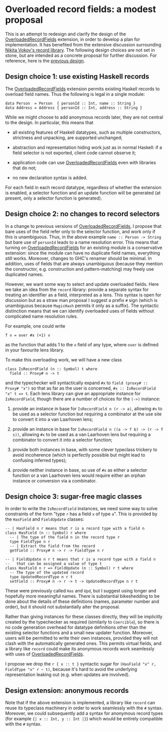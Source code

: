 # Overloaded record fields: a modest proposal


This is an attempt to redesign and clarify the design of the [OverloadedRecordFields](records/overloaded-record-fields) extension, in order to develop a plan for implementation.  It has benefited from the extensive discussion surrounding [Nikita Vokov's record library](records/volkov).  The following design choices are not set in stone, but are intended as a concrete proposal for further discussion.  For reference, here is the [previous design](records/overloaded-record-fields/design).

## Design choice 1: use existing Haskell records


The [OverloadedRecordFields](records/overloaded-record-fields) extension permits existing Haskell records to overload field names.  Thus the following is legal in a single module:

```wiki
data Person  = Person  { personId :: Int, name :: String }
data Address = Address { personId :: Int, address :: String }
```


While we might choose to add anonymous records later, they are not central to the design.  In particular, this means that

- all existing features of Haskell datatypes, such as multiple constructors, strictness and unpacking, are supported unchanged;

- abstraction and representation hiding work just as in normal Haskell: if a field selector is not exported, client code cannot observe it;

- application code can use [OverloadedRecordFields](records/overloaded-record-fields) even with libraries that do not;

- no new declaration syntax is added.


For each field in each record datatype, regardless of whether the extension is enabled, a selector function and an update function will be generated (at present, only a selector function is generated).

## Design choice 2: no changes to record selectors


In a change to previous versions of [OverloadedRecordFields](records/overloaded-record-fields), I propose that bare uses of the field refer only to the selector function, and work only if this is unambiguous.  Thus, in the above example `name :: Person -> String` but bare use of `personId` leads to a name resolution error.  This means that turning on [OverloadedRecordFields](records/overloaded-record-fields) for an existing module is a conservative extension: since the module can have no duplicate field names, everything still works.  Moreover, changes to GHC's renamer should be minimal.  In addition, uses of fields that are always unambiguous (because they mention the constructor, e.g. construction and pattern-matching) may freely use duplicated names.


However, we want some way to select and update overloaded fields.  Here we take an idea from the `record` library: provide a separate syntax for treating an identifier as a field, interpreted as a lens.  This syntax is open for discussion but as a straw man proposal I suggest a prefix `#` sign (which is unambiguous because `MagicHash` permits it only as a suffix).  The syntactic distinction means that we can identify overloaded uses of fields without complicated name resolution rules.


For example, one could write

```wiki
f v = over #x (+1) v
```


as the function that adds 1 to the `x` field of any type, where `over` is defined in your favourite lens library.


To make this overloading work, we will have a new class

```wiki
class IsRecordField (n :: Symbol) t where
  field :: Proxy# n -> t
```


and the typechecker will syntactically expand `#x` to `field (proxy# :: Proxy# "x")` so that as far as the user is concerned, `#x :: IsRecordField "x" t => t`.  Each lens library can give an appropriate instance for `IsRecordField`, though there are a number of choices for the `(->)` instance:

1. provide an instance in base for `IsRecordField n (r -> a)`, allowing `#x` to be used as a selector function but requiring a combinator at the use site to convert it into a van Laarhoven lens;

1. provide an instance in base for `IsRecordField n ((a -> f b) -> (r -> f s))`, allowing `#x` to be used as a van Laarhoven lens but requiring a combinator to convert it into a selector function;

1. provide both instances in base, with some clever typeclass trickery to avoid incoherence (which is perfectly possible but might lead to confusing inferred types);

1. provide neither instance in base, so use of `#x` as either a selector function or a van Laarhoven lens would require either an orphan instance or conversion via a combinator.

## Design choice 3: sugar-free magic classes


In order to write the `IsRecordField` instances, we need some way to solve constraints of the form "type `r` has a field `x` of type `a`".  This is provided by the `HasField` and `FieldUpdate` classes:

```wiki
-- | HasField n r means that r is a record type with a field n
class HasField (n :: Symbol) r where
  -- | The type of the field n in the record type r
  type FieldType n r
  -- | Extract the field from the record
  getField :: Proxy# n -> r -> FieldType n r

-- | FieldUpdate n r t means that r is a record type with a field n
--   that can be assigned a value of type t
class HasField n r => FieldUpdate (n :: Symbol) r t where
  -- The type of the updated record
  type UpdatedRecordType n r t
  setField :: Proxy# n -> r -> t -> UpdatedRecordType n r t
```


These were previously called `Has` and `Upd`, but I suggest using longer and hopefully more meaningful names. There is substantial bikeshedding to be done about the details of these definitions (names, parameter number and order), but it should not substantially alter the proposal.


Rather than giving instances for these classes directly, they will be implicitly created by the typechecker as required (similarly to `Coercible`), so there is no code generation overhead for datatype definitions other than the existing selector functions and a small new updater function.  Moreover, users will be permitted to write their own instances, provided they will not clash with the automatically generated ones.  This permits virtual fields, and a library like `record` could make its anonymous records work seamlessly with uses of [OverloadedRecordFields](records/overloaded-record-fields).


I propose we drop the `r { x :: t }` syntactic sugar for `(HasField "x" r, FieldType "x" r ~ t)`, because it's hard to avoid the underlying representation leaking out (e.g. when updates are involved).

## Design extension: anonymous records


Note that if the above extension is implemented, a library like `record` can reuse its typeclass machinery in order to work seamlessly with the `#` syntax.  Moreover, we could subsequently add a syntax for anonymous record types (for example `{| x :: Int, y :: Int |}`) which would be entirely compatible with the `#` syntax.
